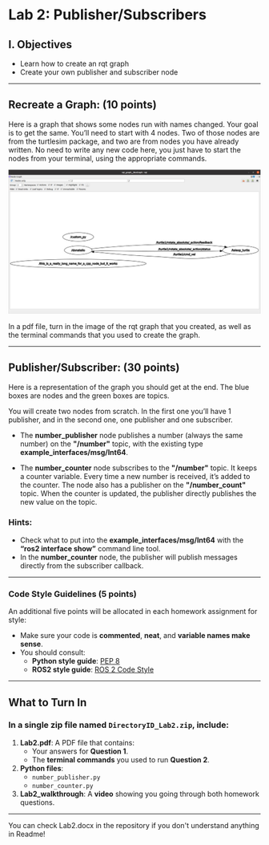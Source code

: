 # Lab 2: Publisher/Subscribers

## I. Objectives

- Learn how to create an rqt graph
- Create your own publisher and subscriber node

---

## Recreate a Graph: (10 points)

Here is a graph that shows some nodes run with names changed. Your goal is to get the same. You’ll need to start with 4 nodes. Two of those nodes are from the turtlesim package, and two are from nodes you have already written. No need to write any new code here, you just have to start the nodes from your terminal, using the appropriate commands. 

![rqt graph](Picture1.jpg)

In a pdf file, turn in the image of the rqt graph that you created, as well as the terminal commands that you used to create the graph. 

---

## Publisher/Subscriber: (30 points)

Here is a representation of the graph you should get at the end. The blue boxes are nodes and the green boxes are topics. 

You will create two nodes from scratch. In the first one you’ll have 1 publisher, and in the second one, one publisher and one subscriber. 

- The **number_publisher** node publishes a number (always the same number) on the **"/number"** topic, with the existing type **example_interfaces/msg/Int64**. 

- The **number_counter** node subscribes to the **"/number"** topic. It keeps a counter variable. Every time a new number is received, it’s added to the counter. The node also has a publisher on the **"/number_count"** topic. When the counter is updated, the publisher directly publishes the new value on the topic. 

### Hints: 
- Check what to put into the **example_interfaces/msg/Int64** with the **“ros2 interface show”** command line tool.
- In the **number_counter** node, the publisher will publish messages directly from the subscriber callback.  

---

### **Code Style Guidelines (5 points)**

An additional five points will be allocated in each homework assignment for style:
- Make sure your code is **commented**, **neat**, and **variable names make sense**.
- You should consult:
  - **Python style guide**: [PEP 8](https://peps.python.org/pep-0008/)
  - **ROS2 style guide**: [ROS 2 Code Style](https://docs.ros.org/en/rolling/The-ROS2-Project/Contributing/Code-Style-Language-Versions.html#python)

---

## What to Turn In

### **In a single zip file named** `DirectoryID_Lab2.zip`, include:
1. **Lab2.pdf**: A PDF file that contains:
   - Your answers for **Question 1**.
   - The **terminal commands** you used to run **Question 2**.
2. **Python files**:
   - `number_publisher.py`
   - `number_counter.py`
3. **Lab2_walkthrough**: A **video** showing you going through both homework questions.

---

You can check Lab2.docx in the repository if you don't understand anything in Readme!
